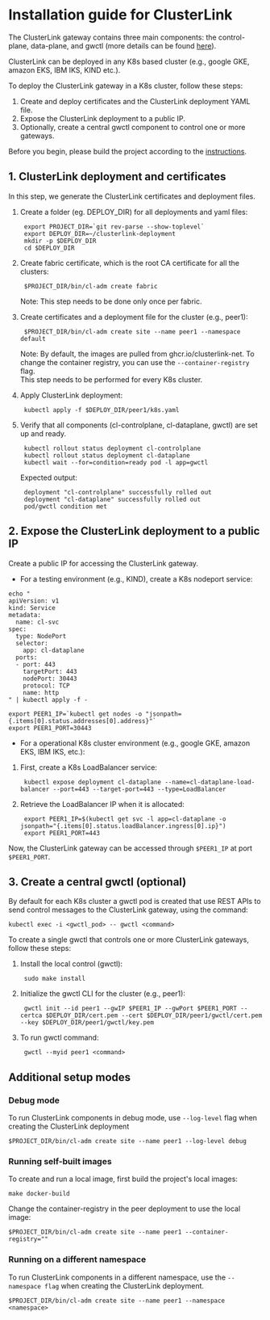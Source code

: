 # Installation guide for ClusterLink

The ClusterLink gateway contains three main components: the control-plane, data-plane, and gwctl (more details can be found [here](../README.md#what-is-clusterlink)).

ClusterLink can be deployed in any K8s based cluster (e.g., google GKE, amazon EKS, IBM IKS, KIND etc.).

To deploy the ClusterLink gateway in a K8s cluster, follow these steps:

1. Create and deploy certificates and the ClusterLink deployment YAML file.
2. Expose the ClusterLink deployment to a public IP.
3. Optionally, create a central gwctl component to control one or more gateways.

Before you begin, please build the project according to the [instructions](../README.md#building-clustelink).

## 1. ClusterLink deployment and certificates

In this step, we generate the ClusterLink certificates and deployment files.

1) Create a folder (eg. DEPLOY_DIR) for all deployments and yaml files:

        export PROJECT_DIR=`git rev-parse --show-toplevel`
        export DEPLOY_DIR=~/clusterlink-deployment
        mkdir -p $DEPLOY_DIR
        cd $DEPLOY_DIR

2) Create fabric certificate, which is the root CA certificate for all the clusters:

        $PROJECT_DIR/bin/cl-adm create fabric

    Note: This step needs to be done only once per fabric.
3) Create certificates and a deployment file for the cluster (e.g., peer1):

        $PROJECT_DIR/bin/cl-adm create site --name peer1 --namespace default

    Note: By default, the images are pulled from ghcr.io/clusterlink-net. To change the container registry, you can use the ```--container-registry``` flag.  
    This step needs to be performed for every K8s cluster.

4) Apply ClusterLink deployment:
   
        kubectl apply -f $DEPLOY_DIR/peer1/k8s.yaml

5) Verify that all components (cl-controlplane, cl-dataplane, gwctl) are set up and ready.
   
        kubectl rollout status deployment cl-controlplane
        kubectl rollout status deployment cl-dataplane
        kubectl wait --for=condition=ready pod -l app=gwctl 
        
    Expected output:
    
        deployment "cl-controlplane" successfully rolled out
        deployment "cl-dataplane" successfully rolled out
        pod/gwctl condition met

## 2. Expose the ClusterLink deployment to a public IP

Create a public IP for accessing the ClusterLink gateway.  
* For a testing environment (e.g., KIND), create a K8s nodeport service:
```
echo "
apiVersion: v1
kind: Service
metadata:
  name: cl-svc
spec:
  type: NodePort
  selector:
    app: cl-dataplane
  ports:
  - port: 443
    targetPort: 443
    nodePort: 30443
    protocol: TCP
    name: http
" | kubectl apply -f -

export PEER1_IP=`kubectl get nodes -o "jsonpath={.items[0].status.addresses[0].address}"`
export PEER1_PORT=30443
```
* For a operational K8s cluster environment (e.g., google GKE, amazon EKS, IBM IKS, etc.):

1. First, create a K8s LoadBalancer service:

        kubectl expose deployment cl-dataplane --name=cl-dataplane-load-balancer --port=443 --target-port=443 --type=LoadBalancer

2. Retrieve the LoadBalancer IP when it is allocated:

        export PEER1_IP=$(kubectl get svc -l app=cl-dataplane -o jsonpath="{.items[0].status.loadBalancer.ingress[0].ip}")
        export PEER1_PORT=443

Now, the ClusterLink gateway can be accessed through `$PEER1_IP` at port `$PEER1_PORT`.

## 3. Create a central gwctl (optional)
By default for each K8s cluster a gwctl pod is created that use REST APIs to send control messages to the
ClusterLink gateway, using the command:

    kubectl exec -i <gwctl_pod> -- gwctl <command>

To create a single gwctl that controls one or more ClusterLink gateways, follow these steps:

1. Install the local control (gwctl):

        sudo make install

2. Initialize the gwctl CLI for the cluster (e.g., peer1):

        gwctl init --id peer1 --gwIP $PEER1_IP --gwPort $PEER1_PORT --certca $DEPLOY_DIR/cert.pem --cert $DEPLOY_DIR/peer1/gwctl/cert.pem --key $DEPLOY_DIR/peer1/gwctl/key.pem

3. To run gwctl command:

        gwctl --myid peer1 <command>

## Additional setup modes

### Debug mode

To run ClusterLink components in debug mode, use ```--log-level``` flag when creating the ClusterLink deployment

    $PROJECT_DIR/bin/cl-adm create site --name peer1 --log-level debug

### Running self-built images

To create and run a local image, first build the project's local images:

    make docker-build

Change the container-registry in the peer deployment to use the local image:

    $PROJECT_DIR/bin/cl-adm create site --name peer1 --container-registry=""

### Running on a different namespace

To run ClusterLink components in a different namespace, use the `--namespace flag` when creating the ClusterLink deployment.

    $PROJECT_DIR/bin/cl-adm create site --name peer1 --namespace <namespace>
